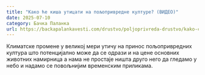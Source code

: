 ```yaml
---
title: "Како ће киша утицати на пољопривредне културе? (ВИДЕО)"
date: 2025-07-10
category: Бачка Паланка
url: https://backapalankavesti.com/drustvo/poljoprivreda-drustvo/kako-ce-kisa-uticati-na-poljoprivredne-kulture-video/
---
```


Климатске промене у великој мери утичу на принос пољопривредних култура што потенцијално може да се одрази и на цене основних животних намирница а нама не простаје ништа друго него да гледамо у небо и надамо се повољнијим временским приликама.

